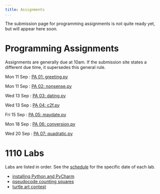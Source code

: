 ```yaml
---
title: Assignments
...
```


<!--
<div style="display:table; font-size:200%; margin: 1em auto; padding:1ex; box-shadow: 0 1px 10px rgba(0,0,0,.1); border: thin solid #eee; border-radius:1ex; background-image: linear-gradient(to bottom, #ffffff, #f2f2f2);">[Submit assignments here](https://archimedes.cs.virginia.edu/cs1110/)</div>
-->

The submission page for programming assignments is not quite ready yet, but will appear here soon.

# Programming Assignments

Assignments are generally due at 10am.
If the submission site states a different due time, it supersedes this general rule.

<style type="text/css">
dl dd {
  display: inline;
  margin: 0;
}
dl dd:after{
  display: block;
  content: '';
}
dl dt{
  display: inline-block;
  min-width: 6em;
  font-weight:normal;
}
</style>



Mon 11 Sep 
:    [PA 01: greeting.py](pa01-greeting.html) 

Mon 11 Sep 
:    [PA 02: nonsense.py](pa02-nonsense.html) 

Wed 13 Sep 
:    [PA 03: dating.py](pa03-dating.html) 

Wed 13 Sep 
:    [PA 04: c2f.py](pa04-c2f.html) 

Fri 15 Sep 
:    [PA 05: maydate.py](pa05-maydate.html) 

Mon 18 Sep 
:    [PA 06: conversion.py](pa06-conversion.html) 

Wed 20 Sep 
:    [PA 07: quadratic.py](pa07-quadratic.html) 


<script>
var dts = document.getElementsByTagName('dt');
for(var i=0; i<dts.length; i+=1) {
    if (new Date(dts[i].innerHTML+' 2017 10:00') < new Date()) {
        dts[i].style.color = '#999999';
    } else {
        console.log(new Date(dts[i].innerHTML+' 2017 10:00') + ' is in the future')
    }
}
</script>

# 1110 Labs

Labs are listed in order. See the [schedule](schedule.html) for the specific date of each lab.


-   [installing Python and PyCharm](lab01-installing.html)
-   [pseudocode counting squares](lab02-counting.html)
-   [turtle art contest](lab03-turtle.html)
